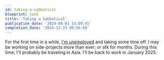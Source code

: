 ```yaml
---
id: taking-a-sabbatical
blueprint: task
title: 'Taking a Sabbatical'
publication_date: '2024-08-01 15:09:45'
completion_date: '2024-12-23 09:56:50'
---
```


For the first time in a while, [I'm unemployed](/blog/the-end-of-the-chapter) and taking some time off. I may be working on side-projects more than ever; or afk for months. During this time, I'll probably be traveling in Asia. I'll be back to work in January 2025.

